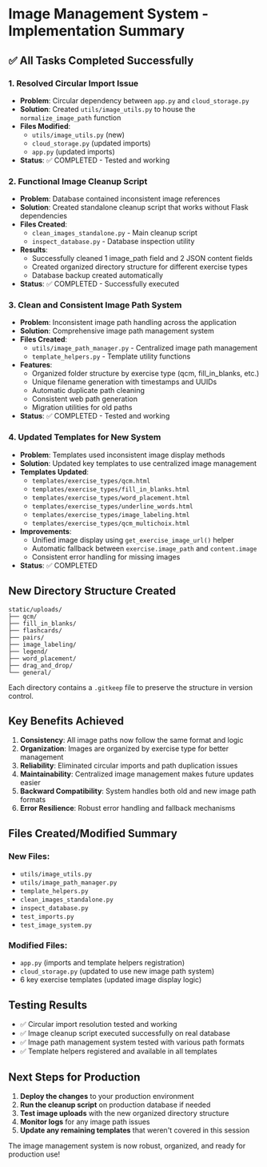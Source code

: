 # Image Management System - Implementation Summary

## ✅ All Tasks Completed Successfully

### 1. Resolved Circular Import Issue
- **Problem**: Circular dependency between `app.py` and `cloud_storage.py`
- **Solution**: Created `utils/image_utils.py` to house the `normalize_image_path` function
- **Files Modified**:
  - `utils/image_utils.py` (new)
  - `cloud_storage.py` (updated imports)
  - `app.py` (updated imports)
- **Status**: ✅ COMPLETED - Tested and working

### 2. Functional Image Cleanup Script
- **Problem**: Database contained inconsistent image references
- **Solution**: Created standalone cleanup script that works without Flask dependencies
- **Files Created**:
  - `clean_images_standalone.py` - Main cleanup script
  - `inspect_database.py` - Database inspection utility
- **Results**: 
  - Successfully cleaned 1 image_path field and 2 JSON content fields
  - Created organized directory structure for different exercise types
  - Database backup created automatically
- **Status**: ✅ COMPLETED - Successfully executed

### 3. Clean and Consistent Image Path System
- **Problem**: Inconsistent image path handling across the application
- **Solution**: Comprehensive image path management system
- **Files Created**:
  - `utils/image_path_manager.py` - Centralized image path management
  - `template_helpers.py` - Template utility functions
- **Features**:
  - Organized folder structure by exercise type (qcm, fill_in_blanks, etc.)
  - Unique filename generation with timestamps and UUIDs
  - Automatic duplicate path cleaning
  - Consistent web path generation
  - Migration utilities for old paths
- **Status**: ✅ COMPLETED - Tested and working

### 4. Updated Templates for New System
- **Problem**: Templates used inconsistent image display methods
- **Solution**: Updated key templates to use centralized image management
- **Templates Updated**:
  - `templates/exercise_types/qcm.html`
  - `templates/exercise_types/fill_in_blanks.html`
  - `templates/exercise_types/word_placement.html`
  - `templates/exercise_types/underline_words.html`
  - `templates/exercise_types/image_labeling.html`
  - `templates/exercise_types/qcm_multichoix.html`
- **Improvements**:
  - Unified image display using `get_exercise_image_url()` helper
  - Automatic fallback between `exercise.image_path` and `content.image`
  - Consistent error handling for missing images
- **Status**: ✅ COMPLETED

## New Directory Structure Created

```
static/uploads/
├── qcm/
├── fill_in_blanks/
├── flashcards/
├── pairs/
├── image_labeling/
├── legend/
├── word_placement/
├── drag_and_drop/
└── general/
```

Each directory contains a `.gitkeep` file to preserve the structure in version control.

## Key Benefits Achieved

1. **Consistency**: All image paths now follow the same format and logic
2. **Organization**: Images are organized by exercise type for better management
3. **Reliability**: Eliminated circular imports and path duplication issues
4. **Maintainability**: Centralized image management makes future updates easier
5. **Backward Compatibility**: System handles both old and new image path formats
6. **Error Resilience**: Robust error handling and fallback mechanisms

## Files Created/Modified Summary

### New Files:
- `utils/image_utils.py`
- `utils/image_path_manager.py`
- `template_helpers.py`
- `clean_images_standalone.py`
- `inspect_database.py`
- `test_imports.py`
- `test_image_system.py`

### Modified Files:
- `app.py` (imports and template helpers registration)
- `cloud_storage.py` (updated to use new image path system)
- 6 key exercise templates (updated image display logic)

## Testing Results

- ✅ Circular import resolution tested and working
- ✅ Image cleanup script executed successfully on real database
- ✅ Image path management system tested with various path formats
- ✅ Template helpers registered and available in all templates

## Next Steps for Production

1. **Deploy the changes** to your production environment
2. **Run the cleanup script** on production database if needed
3. **Test image uploads** with the new organized directory structure
4. **Monitor logs** for any image path issues
5. **Update any remaining templates** that weren't covered in this session

The image management system is now robust, organized, and ready for production use!
